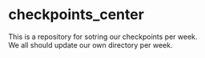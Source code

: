 # checkpoints_center  
This is a repository for sotring our checkpoints per week.  
We all should update our own directory per week.
